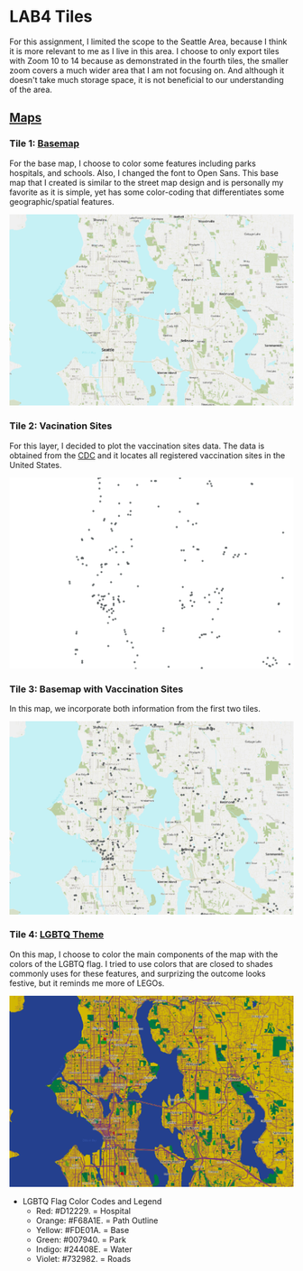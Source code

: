 # LAB4 Tiles

For this assignment, I limited the scope to the Seattle Area, because I think it is more relevant to me as I live in this area. I choose to only export tiles with Zoom 10 to 14 because as demonstrated in the fourth tiles, the smaller zoom covers a much wider area that I am not focusing on. And although it doesn't take much storage space, it is not beneficial to our understanding of the area. 

## [Maps](https://kristinahsu.github.io/lab4/)

### Tile 1: [Basemap](https://api.mapbox.com/styles/v1/kristinahsu/cl2v50rho000t15n5qbtynvum.html?title=view&access_token=pk.eyJ1Ijoia3Jpc3RpbmFoc3UiLCJhIjoiY2wydjQycGVoMDhjejNqcGUya2NsYXZ2ZSJ9.RQhWFhzMfnuPxcS-Avqtsw&zoomwheel=true&fresh=true#11.53/47.6676/-122.3325)
For the base map, I choose to color some features including parks hospitals, and schools. Also, I changed the font to Open Sans. This base map that I created is similar to the street map design and is personally my favorite as it is simple, yet has some color-coding that differentiates some geographic/spatial features. 

![Basemap](img/Set1.png)

### Tile 2: Vacination Sites
For this layer, I decided to plot the vaccination sites data. The data is obtained from the [CDC](https://data.cdc.gov/Vaccinations/Vaccines-gov-COVID-19-vaccinating-provider-locatio/5jp2-pgaw/data) and it locates all registered vaccination sites in the United States. 

![Vaccination Sites](img/Set2.png)

### Tile 3: Basemap with Vaccination Sites

In this map, we incorporate both information from the first two tiles. 

![Basemap with Vaccination Sites](img/Set3.png)

### Tile 4: [LGBTQ Theme](https://api.mapbox.com/styles/v1/kristinahsu/cl2vdagvb002g14mxfd3oek2h.html?title=view&access_token=pk.eyJ1Ijoia3Jpc3RpbmFoc3UiLCJhIjoiY2wydjQycGVoMDhjejNqcGUya2NsYXZ2ZSJ9.RQhWFhzMfnuPxcS-Avqtsw&zoomwheel=true&fresh=true#12.93/47.66519/-122.3243)
On this map, I choose to color the main components of the map with the colors of the LGBTQ flag. I tried to use colors that are closed to shades commonly uses for these features, and surprizing the outcome looks festive, but it reminds me more of LEGOs.

![LQBTQ Theme](img/Set4.png)

- LGBTQ Flag Color Codes and Legend
    - Red: #D12229. = Hospital
    - Orange: #F68A1E. = Path Outline
    - Yellow: #FDE01A. = Base
    - Green: #007940. = Park
    - Indigo: #24408E. = Water
    - Violet: #732982. = Roads
